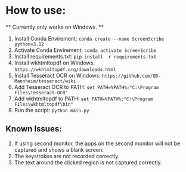 # How to use:

** Currently only works on Windows. **

1. Install Conda Envirement: `conda create --name ScreenScribe python=3.12`
2. Activate Conda Envirement: `conda activate ScreenScribe`
3. Install requirements.txt: `pip install -r requirements.txt`
4. Install wkhtmltopdf on Windows: `https://wkhtmltopdf.org/downloads.html`
5. Install Tesseract OCR on Windows: `https://github.com/UB-Mannheim/tesseract/wiki`
6. Add Tesseract OCR to PATH: `set PATH=%PATH%;"C:\Program Files\Tesseract-OCR"`    
7. Add wkhtmltopdf to PATH: `set PATH=%PATH%;"C:\Program Files\wkhtmltopdf\bin"`
8. Run the script: `python main.py`

## Known Issues:
1. If using second monitor, the apps on the second monitor will not be captured and shows a blank screen.
2. The keystrokes are not recorded correctly. 
3. The text around the clicked region is not captured correctly. 

